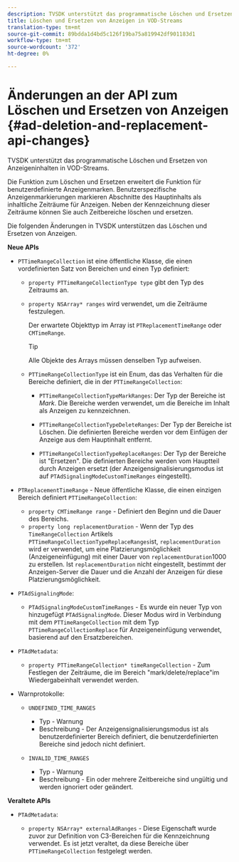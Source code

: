 ```yaml
---
description: TVSDK unterstützt das programmatische Löschen und Ersetzen von Anzeigeninhalten in VOD-Streams.
title: Löschen und Ersetzen von Anzeigen in VOD-Streams
translation-type: tm+mt
source-git-commit: 89bdda1d4bd5c126f19ba75a819942df901183d1
workflow-type: tm+mt
source-wordcount: '372'
ht-degree: 0%

---
```



# Änderungen an der API zum Löschen und Ersetzen von Anzeigen {#ad-deletion-and-replacement-api-changes}

TVSDK unterstützt das programmatische Löschen und Ersetzen von Anzeigeninhalten in VOD-Streams.

Die Funktion zum Löschen und Ersetzen erweitert die Funktion für benutzerdefinierte Anzeigenmarken. Benutzerspezifische Anzeigenmarkierungen markieren Abschnitte des Hauptinhalts als inhaltliche Zeiträume für Anzeigen. Neben der Kennzeichnung dieser Zeiträume können Sie auch Zeitbereiche löschen und ersetzen.

Die folgenden Änderungen in TVSDK unterstützen das Löschen und Ersetzen von Anzeigen.

**Neue APIs**

* `PTTimeRangeCollection` ist eine öffentliche Klasse, die einen vordefinierten Satz von Bereichen und einen Typ definiert:

   * `property PTTimeRangeCollectionType type` gibt den Typ des Zeitraums an.
   * `property NSArray* ranges` wird verwendet, um die Zeiträume festzulegen.

      Der erwartete Objekttyp im Array ist `PTReplacementTimeRange` oder `CMTimeRange`.

      >[!TIP]
      >
      >Alle Objekte des Arrays müssen denselben Typ aufweisen.

   * `PTTimeRangeCollectionType` ist ein Enum, das das Verhalten für die Bereiche definiert, die in der  `PTTimeRangeCollection`:

      * `PTTimeRangeCollectionTypeMarkRanges`: Der Typ der Bereiche ist  *Mark*. Die Bereiche werden verwendet, um die Bereiche im Inhalt als Anzeigen zu kennzeichnen.

      * `PTTimeRangeCollectionTypeDeleteRanges`: Der Typ der Bereiche ist Löschen. Die definierten Bereiche werden vor dem Einfügen der Anzeige aus dem Hauptinhalt entfernt.
      * `PTTimeRangeCollectionTypeReplaceRanges`: Der Typ der Bereiche ist &quot;Ersetzen&quot;. Die definierten Bereiche werden vom Hauptteil durch Anzeigen ersetzt (der Anzeigensignalisierungsmodus ist auf `PTAdSignalingModeCustomTimeRanges` eingestellt).

* `PTReplacementTimeRange` - Neue öffentliche Klasse, die einen einzigen Bereich definiert  `PTTimeRangeCollection`:

   * `property CMTimeRange range` - Definiert den Beginn und die Dauer des Bereichs.
   * `property long replacementDuration` - Wenn der Typ des  `TimeRangeCollection` Artikels  `PTTimeRangeCollectionTypeReplaceRanges`ist,  `replacementDuration` wird er verwendet, um eine Platzierungsmöglichkeit (Anzeigeneinfügung) mit einer Dauer von  `replacementDuration`1000 zu erstellen. Ist `replacementDuration` nicht eingestellt, bestimmt der Anzeigen-Server die Dauer und die Anzahl der Anzeigen für diese Platzierungsmöglichkeit.

* `PTAdSignalingMode`:

   * `PTAdSignalingModeCustomTimeRanges` - Es wurde ein neuer Typ von hinzugefügt  `PTAdSignalingMode`. Dieser Modus wird in Verbindung mit dem `PTTimeRangeCollection` mit dem Typ `PTTimeRangeCollectionReplace` für Anzeigeneinfügung verwendet, basierend auf den Ersatzbereichen.

* `PTAdMetadata`:

   * `property PTTimeRangeCollection* timeRangeCollection` - Zum Festlegen der Zeiträume, die im Bereich &quot;mark/delete/replace&quot;im Wiedergabeinhalt verwendet werden.

* Warnprotokolle:

   * `UNDEFINED_TIME_RANGES`

      * Typ - Warnung
      * Beschreibung - Der Anzeigensignalisierungsmodus ist als benutzerdefinierter Bereich definiert, die benutzerdefinierten Bereiche sind jedoch nicht definiert.
   * `INVALID_TIME_RANGES`

      * Typ - Warnung
      * Beschreibung - Ein oder mehrere Zeitbereiche sind ungültig und werden ignoriert oder geändert.


**Veraltete APIs**

* `PTAdMetadata`:

   * `property NSArray* externalAdRanges` - Diese Eigenschaft wurde zuvor zur Definition von C3-Bereichen für die Kennzeichnung verwendet. Es ist jetzt veraltet, da diese Bereiche über `PTTimeRangeCollection` festgelegt werden.